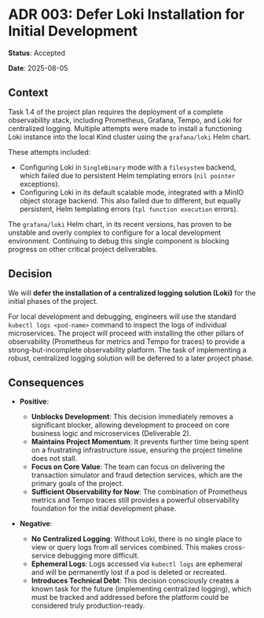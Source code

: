 # ADR 003: Defer Loki Installation for Initial Development

**Status**: Accepted

**Date**: 2025-08-05

## Context

Task 1.4 of the project plan requires the deployment of a complete observability stack, including Prometheus, Grafana, Tempo, and Loki for centralized logging. Multiple attempts were made to install a functioning Loki instance into the local Kind cluster using the `grafana/loki` Helm chart.

These attempts included:
* Configuring Loki in `SingleBinary` mode with a `filesystem` backend, which failed due to persistent Helm templating errors (`nil pointer` exceptions).
* Configuring Loki in its default scalable mode, integrated with a MinIO object storage backend. This also failed due to different, but equally persistent, Helm templating errors (`tpl function execution` errors).

The `grafana/loki` Helm chart, in its recent versions, has proven to be unstable and overly complex to configure for a local development environment. Continuing to debug this single component is blocking progress on other critical project deliverables.

## Decision

We will **defer the installation of a centralized logging solution (Loki)** for the initial phases of the project.

For local development and debugging, engineers will use the standard `kubectl logs <pod-name>` command to inspect the logs of individual microservices. The project will proceed with installing the other pillars of observability (Prometheus for metrics and Tempo for traces) to provide a strong-but-incomplete observability platform. The task of implementing a robust, centralized logging solution will be deferred to a later project phase.

## Consequences

* **Positive**:
    * **Unblocks Development**: This decision immediately removes a significant blocker, allowing development to proceed on core business logic and microservices (Deliverable 2).
    * **Maintains Project Momentum**: It prevents further time being spent on a frustrating infrastructure issue, ensuring the project timeline does not stall.
    * **Focus on Core Value**: The team can focus on delivering the transaction simulator and fraud detection services, which are the primary goals of the project.
    * **Sufficient Observability for Now**: The combination of Prometheus metrics and Tempo traces still provides a powerful observability foundation for the initial development phase.

* **Negative**:
    * **No Centralized Logging**: Without Loki, there is no single place to view or query logs from all services combined. This makes cross-service debugging more difficult.
    * **Ephemeral Logs**: Logs accessed via `kubectl logs` are ephemeral and will be permanently lost if a pod is deleted or recreated.
    * **Introduces Technical Debt**: This decision consciously creates a known task for the future (implementing centralized logging), which must be tracked and addressed before the platform could be considered truly production-ready.